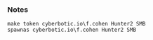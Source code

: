 ### Notes
```
make token cyberbotic.io\f.cohen Hunter2 SMB
spawnas cyberbotic.io\f.cohen Hunter2 SMB
```

